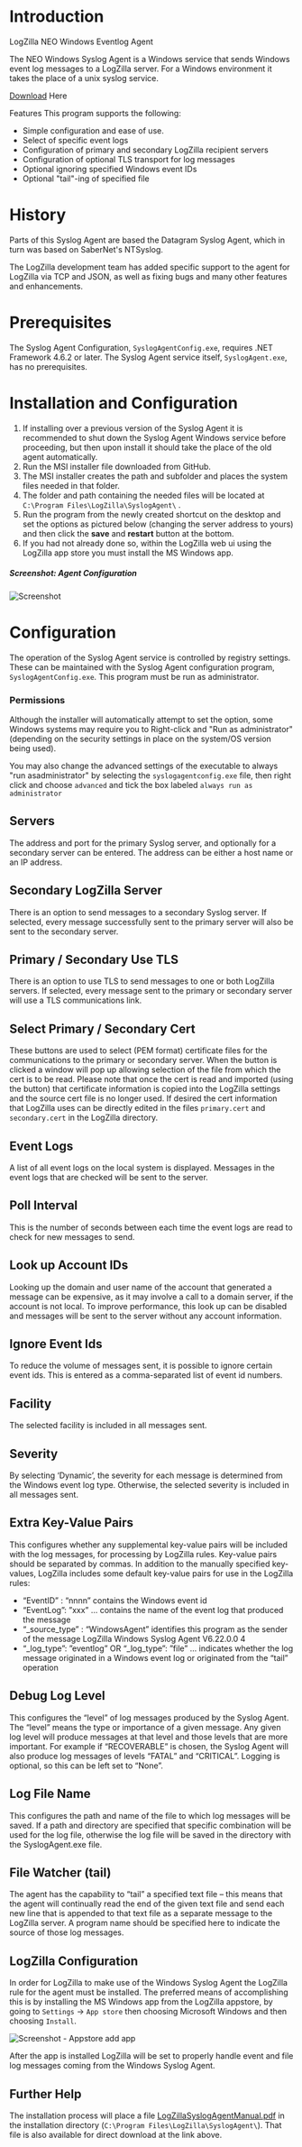 # Introduction

LogZilla NEO Windows Eventlog Agent

The NEO Windows Syslog Agent is a Windows service that sends Windows event log
messages to a LogZilla server.  For a Windows environment it takes the place
of a unix syslog service.

[Download](LogZilla_SyslogAgent_6.24.0.0.msi) Here

Features
This program supports the following:
* Simple configuration and ease of use.
* Select of specific event logs
* Configuration of primary and secondary LogZilla recipient servers
* Configuration of optional TLS transport for log messages
* Optional ignoring specified Windows event IDs
* Optional "tail"-ing of specified file

# History

Parts of this Syslog Agent are based the Datagram Syslog Agent, which in turn
was based on SaberNet's NTSyslog. 

The LogZilla development team has added specific support to the agent for
LogZilla via TCP and JSON, as well as fixing bugs and many other features
and enhancements.

# Prerequisites

The Syslog Agent Configuration, `SyslogAgentConfig.exe`, requires .NET
Framework 4.6.2 or later. The Syslog Agent service itself, `SyslogAgent.exe`,
has no prerequisites.

# Installation and Configuration

1. If installing over a previous version of the Syslog Agent it is recommended
to shut down the Syslog Agent Windows service before proceeding, but then upon
install it should take the place of the old agent automatically.
2. Run the MSI installer file downloaded from GitHub.
3. The MSI installer creates the path and subfolder and places the system
files needed in that folder.
4. The folder and path containing the needed files will be located at
`C:\Program Files\LogZilla\SyslogAgent\` .
5. Run the program from the newly created shortcut on the desktop and set the
options as pictured below (changing the server address to yours) and then
click the **save** and **restart** button at the bottom.
6. If you had not already done so, within the LogZilla web ui using the
LogZilla app store you must install the MS Windows app.


##### Screenshot: Agent Configuration

![Screenshot](images/agent_config.png)

# Configuration

The operation of the Syslog Agent service is controlled by registry settings.
These can be maintained with the Syslog Agent configuration program,
`SyslogAgentConfig.exe`. This program must be run as administrator.

### Permissions
Although the installer will automatically attempt to set the option, some
Windows systems may require you to Right-click and "Run as administrator"
(depending on the security settings in place on the system/OS version being
used).

You may also change the advanced settings of the executable to always
"run asadministrator" by selecting the `syslogagentconfig.exe` file, then
right click and choose `advanced` and tick the box labeled 
`always run as administrator`

## Servers
The address and port for the primary Syslog server, and optionally for a
secondary server can be entered.  The address can be either a host name or an
IP address.

## Secondary LogZilla Server
There is an option to send messages to a secondary Syslog server.  If selected,
every message successfully sent to the primary server will also be sent to the
secondary server.

## Primary / Secondary Use TLS
There is an option to use TLS to send messages to one or both LogZilla servers.
If selected, every message sent to the primary or secondary server will use a
TLS communications link.

## Select Primary / Secondary Cert
These buttons are used to select (PEM format) certificate files for the 
communications to the primary or secondary server.  When the button is clicked
a window will pop up allowing selection of the file from which the cert is to
be read.  Please note that once the cert is read and imported (using the
button) that certificate information is copied into the LogZilla settings and
the source cert file is no longer used.  If desired the cert information that
LogZilla uses can be directly edited in the files `primary.cert` and
`secondary.cert` in the LogZilla directory.

## Event Logs
A list of all event logs on the local system is displayed.  Messages in the
event logs that are checked will be sent to the server.

## Poll Interval
This is the number of seconds between each time the event logs are read to
check for new messages to send.

## Look up Account IDs
Looking up the domain and user name of the account that generated a message
can be expensive, as it may involve a call to a domain server, if the account
is not local.  To improve performance, this look up can be disabled and
messages will be sent to the server without any account information.

## Ignore Event Ids
To reduce the volume of messages sent, it is possible to ignore certain event
ids.  This is entered as a comma-separated list of event id numbers.

## Facility
The selected facility is included in all messages sent.

## Severity
By selecting ‘Dynamic’, the severity for each message is determined from the
Windows event log type.  Otherwise, the selected severity is included in all
messages sent.

## Extra Key-Value Pairs
This configures whether any supplemental key-value pairs will be included with the log messages, for
processing by LogZilla rules. Key-value pairs should be separated by commas.
In addition to the manually specified key-values, LogZilla includes some default key-value pairs for use in
the LogZilla rules:
* “EventID” : “nnnn” contains the Windows event id
* “EventLog”: ”xxx” ... contains the name of the event log that produced the message
* “_source_type” : “WindowsAgent” identifies this program as the sender of the message
LogZilla Windows Syslog Agent V6.22.0.0 4
* “_log_type”: ”eventlog” OR “_log_type”: ”file” ... indicates whether the log message originated
in a Windows event log or originated from the “tail” operation

## Debug Log Level
This configures the “level” of log messages produced by the Syslog Agent.  The
“level” means the type or importance of a given message.  Any given log level
will produce messages at that level and those levels that are more important.
For example if “RECOVERABLE” is chosen, the Syslog Agent will also produce log
messages of levels “FATAL” and “CRITICAL”.  Logging is optional, so this can
be left set to “None”.  

## Log File Name
This configures the path and name of the file to which log messages will be
saved. If a path and directory are specified that specific combination will be
used for the log file, otherwise the log file will be saved in the directory
with the SyslogAgent.exe file.

## File Watcher (tail)
The agent has the capability to “tail” a specified text file – this means that
the agent will continually read the end of the given text file and send each
new line that is appended to that text file as a separate message to the
LogZilla server.  A program name should be specified here to indicate the
source of those log messages. 

## LogZilla Configuration 
In order for LogZilla to make use of the Windows Syslog Agent the LogZilla
rule for the agent must be installed.  The preferred means of accomplishing
this is by installing the MS Windows app from the LogZilla appstore, by going
to `Settings` -> `App store` then choosing Microsoft Windows and then choosing
`Install`.

![Screenshot - Appstore add app](images/appstore_add_app.png)

After the app is installed LogZilla will be set to properly handle event and
file log messages coming from the Windows Syslog Agent.  

## Further Help
The installation process will place a file
[LogZillaSyslogAgentManual.pdf](LogZillaSyslogAgentManual.pdf) in the
installation directory (`C:\Program Files\LogZilla\SyslogAgent\`).  That file
is also available for direct download at the link above.
